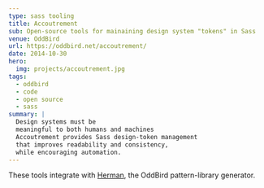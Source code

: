 ```yaml
---
type: sass tooling
title: Accoutrement
sub: Open-source tools for mainaining design system "tokens" in Sass
venue: OddBird
url: https://oddbird.net/accoutrement/
date: 2014-10-30
hero:
  img: projects/accoutrement.jpg
tags:
  - oddbird
  - code
  - open source
  - sass
summary: |
  Design systems must be
  meaningful to both humans and machines
  Accoutrement provides Sass design-token management
  that improves readability and consistency,
  while encouraging automation.
---
```


These tools integrate with
[Herman](/projects/herman/),
the OddBird pattern-library generator.
